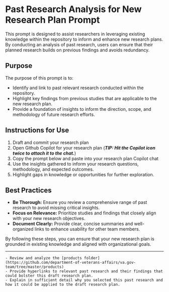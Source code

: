 # Past Research Analysis for New Research Plan Prompt

This prompt is designed to assist researchers in leveraging existing knowledge within the repository to inform and enhance new research plans. By conducting an analysis of past research, users can ensure that their planned research builds on previous findings and avoids redundancy.

## Purpose

The purpose of this prompt is to:
- Identify and link to past relevant research conducted within the repository.
- Highlight key findings from previous studies that are applicable to the new research plan.
- Provide a foundation of insights to inform the direction, scope, and methodology of future research efforts.

## Instructions for Use

1. Draft and commit your research plan
2. Open Github Copilot for your research plan (***TIP: Hit the Copilot icon twice to attach it to the chat.***)
3. Copy the prompt below and paste into your research plan Copilot chat
4. Use the insights gathered to inform your research questions, methodology, and expected outcomes.
5. Highlight gaps in knowledge or opportunities for further exploration.

## Best Practices

- **Be Thorough:** Ensure you review a comprehensive range of past research to avoid missing critical insights.
- **Focus on Relevance:** Prioritize studies and findings that closely align with your new research objectives.
- **Document Clearly:** Provide clear, concise summaries and well-organized links to enhance usability for other team members.


By following these steps, you can ensure that your new research plan is grounded in existing knowledge and aligned with organizational goals.

--- 


```
- Review and analyze the [products folder](https://github.com/department-of-veterans-affairs/va.gov-team/tree/master/products)
- Provide hyperlinks to relevant past research and their findings that could bolster this draft research plan.
- Explain in sufficient detail why you selected this past research and how it could be applied to the draft research plan.
```
